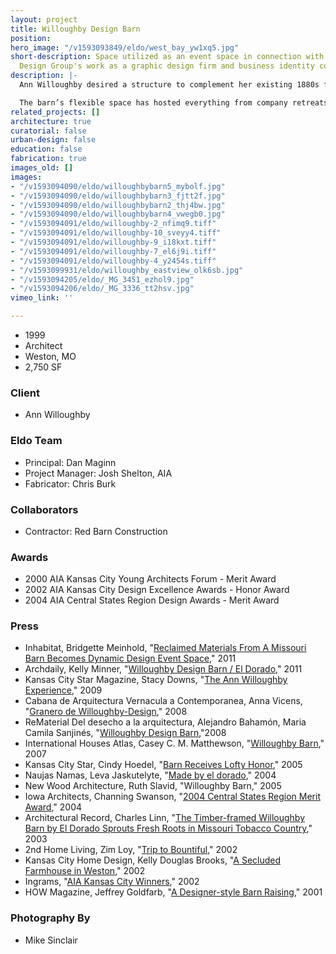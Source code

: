 ```yaml
---
layout: project
title: Willoughby Design Barn
position: 
hero_image: "/v1593093849/eldo/west_bay_yw1xq5.jpg"
short-description: Space utilized as an event space in connection with Willoughby
  Design Group's work as a graphic design firm and business identity consultant.
description: |-
  Ann Willoughby desired a structure to complement her existing 1880s farmhouse on her working farm outside of Kansas City, Mo. She utilizes the structure as an event space in connection with her design firm, Willoughby Design Group. Aside from the industrial and agricultural functions that comprise the entire lower level of the barn, the project included an open event space, an insulated and climate controlled utility/washroom area and a sleeping loft. The barn frame, purchased by the client in the spring of 1998, was originally located in Highland, Kansas. Carefully sited in its new home, the barn is sheathed in corrugated copper and fiberglass panels.

  The barn’s flexible space has hosted everything from company retreats and weddings to national conferences and seminars. Willoughby Design liked it so much they based their brand identity off its iconic form.
related_projects: []
architecture: true
curatorial: false
urban-design: false
education: false
fabrication: true
images_old: []
images:
- "/v1593094090/eldo/willoughbybarn5_mybolf.jpg"
- "/v1593094090/eldo/willoughbybarn3_fjtt2f.jpg"
- "/v1593094090/eldo/willoughbybarn2_thj4bw.jpg"
- "/v1593094090/eldo/willoughbybarn4_vwegb0.jpg"
- "/v1593094091/eldo/willoughby-2_nfimq9.tiff"
- "/v1593094091/eldo/willoughby-10_sveyy4.tiff"
- "/v1593094091/eldo/willoughby-9_i18kxt.tiff"
- "/v1593094091/eldo/willoughby-7_el6j9i.tiff"
- "/v1593094091/eldo/willoughby-4_y2454s.tiff"
- "/v1593099931/eldo/willoughby_eastview_olk6sb.jpg"
- "/v1593094205/eldo/_MG_3451_ezhol9.jpg"
- "/v1593094206/eldo/_MG_3336_tt2hsv.jpg"
vimeo_link: ''

---
```

* 1999
* Architect
* Weston, MO
* 2,750 SF

### Client

* Ann Willoughby

### Eldo Team

* Principal: Dan Maginn
* Project Manager: Josh Shelton, AIA
* Fabricator: Chris Burk

### Collaborators

* Contractor: Red Barn Construction

### Awards

* 2000 AIA Kansas City Young Architects Forum - Merit Award
* 2002 AIA Kansas City Design Excellence Awards - Honor Award
* 2004 AIA Central States Region Design Awards - Merit Award

### Press

* Inhabitat, Bridgette Meinhold, "[Reclaimed Materials From A Missouri Barn Becomes Dynamic Design Event Space](https://inhabitat.com/reclaimed-materials-from-a-missouri-barn-becomes-dynamic-design-event-space/)," 2011
* Archdaily, Kelly Minner, "[Willoughby Design Barn / El Dorado](https://www.archdaily.com/106333/willoughby-design-barn-el-dorado)," 2011
* Kansas City Star Magazine, Stacy Downs, "[The Ann Willoughby Experience](downloads.ctfassets.net/7ceafwpo4r5g/7gUwCK3WvKXtfyhwxTaN4q/63bdb4322904eb54d267abb20f723100/2009-Dan_Maginn-KCStar_Willoughby_compressed.pdf)," 2009
* Cabana de Arquitectura Vernacula a Contemporanea, Anna Vicens,  "[Granero de Willoughby-Design](assets.ctfassets.net/7ceafwpo4r5g/6iYaehEAsqii7wfPJOIdpC/a05db95cf40497aaf20c56bb3877ae24/2008-Willoughby_Barn-Cabana_de_Arquitectura_Vernacula_a_Contemporanea_compressed.pdf )," 2008
* ReMaterial Del desecho a la arquitectura, Alejandro Bahamón, Maria Camila Sanjinés, "[Willoughby Design Barn](assets.ctfassets.net/7ceafwpo4r5g/78FMzIvZ8W9g7gohNash6s/bcd0d110fa63e4a6bdfacdf4c640c842/2008-Willoughby_Barn-ReMaterial_compressed.pdf ),"2008
* International Houses Atlas, Casey C. M. Matthewson, "[Willoughby Barn](assets.ctfassets.net/7ceafwpo4r5g/1fQc35H4tjmS3NITyKI8YD/e2128f0e3209edd34c7e01da78948f6e/2008-Willoughby_Barn-International_Houses_Atlas_compressed.pdf )," 2007
* Kansas City Star, Cindy Hoedel, "[Barn Receives Lofty Honor](assets.ctfassets.net/7ceafwpo4r5g/58ZtNETQkIjUFM8Bxbxc6a/938b918b441b77cb4a851148265d5898/2005-Willoughby_Design_Barn-KC_Star.pdf )," 2005
* Naujas Namas, Leva Jaskutelyte, "[Made by el dorado]()," 2004
* New Wood Architecture, Ruth Slavid, "Willoughby Barn," 2005
* Iowa Architects, Channing Swanson, "[2004 Central States Region Merit Award](assets.ctfassets.net/7ceafwpo4r5g/69eRJa3pRUH1I4A8EasNaV/240079ee5b093d680e98df43e75f1307/2004-Central_States-Iowa_Arch_Magazine.pdf)," 2004
* Architectural Record, Charles Linn, "[The Timber-framed Willoughby Barn by El Dorado Sprouts Fresh Roots in Missouri Tobacco Country](assets.ctfassets.net/7ceafwpo4r5g/4CzeUqQbyYFB8HHTMo1NbO/1a2e3db18e17344116835fe80508d306/2003-Willoughby_Barn_Architectural_Record.pdf )," 2003
* 2nd Home Living, Zim Loy, "[Trip to Bountiful](downloads.ctfassets.net/7ceafwpo4r5g/c7M4OrD4C6k3lkDKBqzyV/f1d42f281eaddf29eeebd9e5ac9c7344/2002-Willoughby_Barn-2nd_Home_Living.pdf)," 2002
* Kansas City Home Design, Kelly Douglas Brooks, "[A Secluded Farmhouse in Weston](assets.ctfassets.net/7ceafwpo4r5g/7xnEsbbV4Pyc4467q8qblI/7d5f59fc1d330c29e048996cc2d30353/2002-Willoughby_Barn-Home_Design-compressed.pdf)," 2002
* Ingrams, "[AIA Kansas City Winners](assets.ctfassets.net/7ceafwpo4r5g/7rQlVrjetqfTQYc9iHn6OQ/d26214d2c74eee15081c17e5b0157e69/2002-Willoughy_Barn_AIA_Honor_Award-Ingrams.pdf )," 2002
* HOW Magazine, Jeffrey Goldfarb, "[A Designer-style Barn Raising](downloads.ctfassets.net/7ceafwpo4r5g/3nLSl4yM0EdWRptIjGS6oB/94ee26884c8dfeda8a61ade725a92b04/2001-Willoughy_Office-HOW_Magazine.pdf )," 2001

### Photography By

* Mike Sinclair